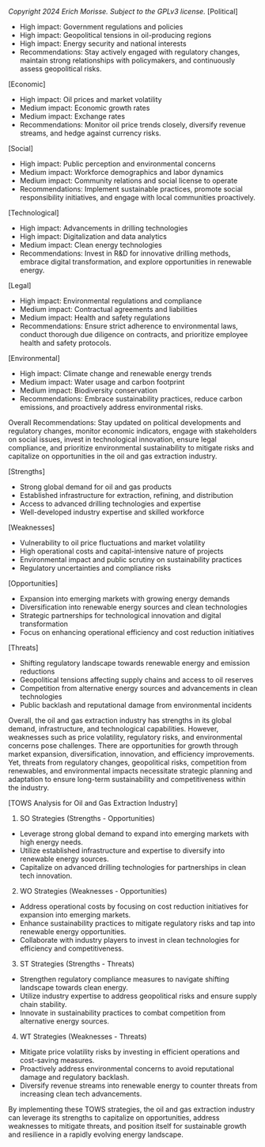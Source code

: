 *Copyright 2024 Erich Morisse.  Subject to the GPLv3 license.*
[Political]
- High impact: Government regulations and policies 
- High impact: Geopolitical tensions in oil-producing regions 
- High impact: Energy security and national interests 
- Recommendations: Stay actively engaged with regulatory changes, maintain strong relationships with policymakers, and continuously assess geopolitical risks.

[Economic]
- High impact: Oil prices and market volatility
- Medium impact: Economic growth rates 
- Medium impact: Exchange rates 
- Recommendations: Monitor oil price trends closely, diversify revenue streams, and hedge against currency risks.

[Social]
- High impact: Public perception and environmental concerns 
- Medium impact: Workforce demographics and labor dynamics 
- Medium impact: Community relations and social license to operate 
- Recommendations: Implement sustainable practices, promote social responsibility initiatives, and engage with local communities proactively.

[Technological]
- High impact: Advancements in drilling technologies 
- High impact: Digitalization and data analytics 
- Medium impact: Clean energy technologies 
- Recommendations: Invest in R&D for innovative drilling methods, embrace digital transformation, and explore opportunities in renewable energy.

[Legal]
- High impact: Environmental regulations and compliance 
- Medium impact: Contractual agreements and liabilities 
- Medium impact: Health and safety regulations 
- Recommendations: Ensure strict adherence to environmental laws, conduct thorough due diligence on contracts, and prioritize employee health and safety protocols.

[Environmental]
- High impact: Climate change and renewable energy trends 
- Medium impact: Water usage and carbon footprint 
- Medium impact: Biodiversity conservation 
- Recommendations: Embrace sustainability practices, reduce carbon emissions, and proactively address environmental risks.

Overall Recommendations: Stay updated on political developments and regulatory changes, monitor economic indicators, engage with stakeholders on social issues, invest in technological innovation, ensure legal compliance, and prioritize environmental sustainability to mitigate risks and capitalize on opportunities in the oil and gas extraction industry.

[Strengths]
- Strong global demand for oil and gas products
- Established infrastructure for extraction, refining, and distribution
- Access to advanced drilling technologies and expertise
- Well-developed industry expertise and skilled workforce

[Weaknesses]
- Vulnerability to oil price fluctuations and market volatility
- High operational costs and capital-intensive nature of projects
- Environmental impact and public scrutiny on sustainability practices
- Regulatory uncertainties and compliance risks

[Opportunities]
- Expansion into emerging markets with growing energy demands
- Diversification into renewable energy sources and clean technologies
- Strategic partnerships for technological innovation and digital transformation
- Focus on enhancing operational efficiency and cost reduction initiatives

[Threats]
- Shifting regulatory landscape towards renewable energy and emission reductions
- Geopolitical tensions affecting supply chains and access to oil reserves
- Competition from alternative energy sources and advancements in clean technologies
- Public backlash and reputational damage from environmental incidents

Overall, the oil and gas extraction industry has strengths in its global demand, infrastructure, and technological capabilities. However, weaknesses such as price volatility, regulatory risks, and environmental concerns pose challenges. There are opportunities for growth through market expansion, diversification, innovation, and efficiency improvements. Yet, threats from regulatory changes, geopolitical risks, competition from renewables, and environmental impacts necessitate strategic planning and adaptation to ensure long-term sustainability and competitiveness within the industry.

[TOWS Analysis for Oil and Gas Extraction Industry]

1. SO Strategies (Strengths - Opportunities)
- Leverage strong global demand to expand into emerging markets with high energy needs.
- Utilize established infrastructure and expertise to diversify into renewable energy sources.
- Capitalize on advanced drilling technologies for partnerships in clean tech innovation.

2. WO Strategies (Weaknesses - Opportunities)
- Address operational costs by focusing on cost reduction initiatives for expansion into emerging markets.
- Enhance sustainability practices to mitigate regulatory risks and tap into renewable energy opportunities.
- Collaborate with industry players to invest in clean technologies for efficiency and competitiveness.

3. ST Strategies (Strengths - Threats)
- Strengthen regulatory compliance measures to navigate shifting landscape towards clean energy.
- Utilize industry expertise to address geopolitical risks and ensure supply chain stability.
- Innovate in sustainability practices to combat competition from alternative energy sources.

4. WT Strategies (Weaknesses - Threats)
- Mitigate price volatility risks by investing in efficient operations and cost-saving measures.
- Proactively address environmental concerns to avoid reputational damage and regulatory backlash.
- Diversify revenue streams into renewable energy to counter threats from increasing clean tech advancements.

By implementing these TOWS strategies, the oil and gas extraction industry can leverage its strengths to capitalize on opportunities, address weaknesses to mitigate threats, and position itself for sustainable growth and resilience in a rapidly evolving energy landscape.

